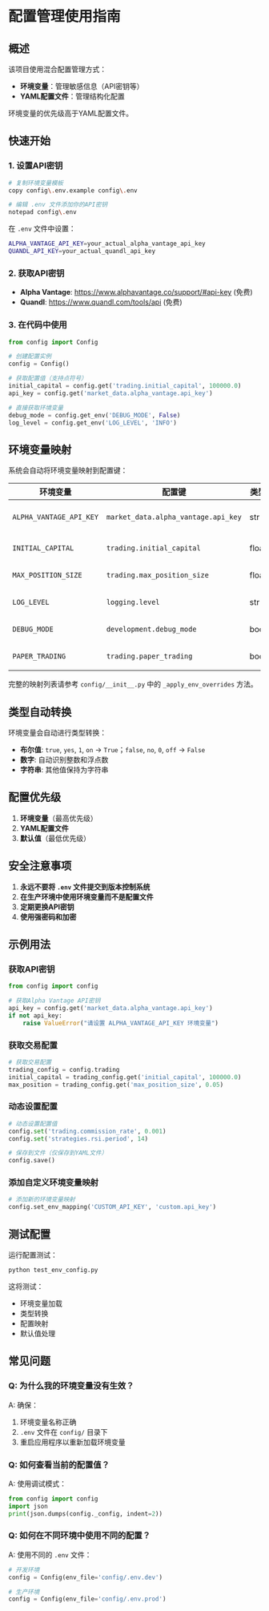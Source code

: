 # 配置管理使用指南

## 概述

该项目使用混合配置管理方式：
- **环境变量**：管理敏感信息（API密钥等）
- **YAML配置文件**：管理结构化配置

环境变量的优先级高于YAML配置文件。

## 快速开始

### 1. 设置API密钥

```bash
# 复制环境变量模板
copy config\.env.example config\.env

# 编辑 .env 文件添加你的API密钥
notepad config\.env
```

在 `.env` 文件中设置：
```bash
ALPHA_VANTAGE_API_KEY=your_actual_alpha_vantage_api_key
QUANDL_API_KEY=your_actual_quandl_api_key
```

### 2. 获取API密钥

- **Alpha Vantage**: https://www.alphavantage.co/support/#api-key (免费)
- **Quandl**: https://www.quandl.com/tools/api (免费)

### 3. 在代码中使用

```python
from config import Config

# 创建配置实例
config = Config()

# 获取配置值（支持点符号）
initial_capital = config.get('trading.initial_capital', 100000.0)
api_key = config.get('market_data.alpha_vantage.api_key')

# 直接获取环境变量
debug_mode = config.get_env('DEBUG_MODE', False)
log_level = config.get_env('LOG_LEVEL', 'INFO')
```

## 环境变量映射

系统会自动将环境变量映射到配置键：

| 环境变量 | 配置键 | 类型 | 说明 |
|---------|--------|------|------|
| `ALPHA_VANTAGE_API_KEY` | `market_data.alpha_vantage.api_key` | str | Alpha Vantage API密钥 |
| `INITIAL_CAPITAL` | `trading.initial_capital` | float | 初始资金 |
| `MAX_POSITION_SIZE` | `trading.max_position_size` | float | 最大仓位比例 |
| `LOG_LEVEL` | `logging.level` | str | 日志级别 |
| `DEBUG_MODE` | `development.debug_mode` | bool | 调试模式 |
| `PAPER_TRADING` | `trading.paper_trading` | bool | 模拟交易 |

完整的映射列表请参考 `config/__init__.py` 中的 `_apply_env_overrides` 方法。

## 类型自动转换

环境变量会自动进行类型转换：

- **布尔值**: `true`, `yes`, `1`, `on` → `True`；`false`, `no`, `0`, `off` → `False`
- **数字**: 自动识别整数和浮点数
- **字符串**: 其他值保持为字符串

## 配置优先级

1. **环境变量**（最高优先级）
2. **YAML配置文件**
3. **默认值**（最低优先级）

## 安全注意事项

1. **永远不要将 `.env` 文件提交到版本控制系统**
2. **在生产环境中使用环境变量而不是配置文件**
3. **定期更换API密钥**
4. **使用强密码和加密**

## 示例用法

### 获取API密钥

```python
from config import config

# 获取Alpha Vantage API密钥
api_key = config.get('market_data.alpha_vantage.api_key')
if not api_key:
    raise ValueError("请设置 ALPHA_VANTAGE_API_KEY 环境变量")
```

### 获取交易配置

```python
# 获取交易配置
trading_config = config.trading
initial_capital = trading_config.get('initial_capital', 100000.0)
max_position = trading_config.get('max_position_size', 0.05)
```

### 动态设置配置

```python
# 动态设置配置值
config.set('trading.commission_rate', 0.001)
config.set('strategies.rsi.period', 14)

# 保存到文件（仅保存到YAML文件）
config.save()
```

### 添加自定义环境变量映射

```python
# 添加新的环境变量映射
config.set_env_mapping('CUSTOM_API_KEY', 'custom.api_key')
```

## 测试配置

运行配置测试：

```bash
python test_env_config.py
```

这将测试：
- 环境变量加载
- 类型转换
- 配置映射
- 默认值处理

## 常见问题

### Q: 为什么我的环境变量没有生效？
A: 确保：
1. 环境变量名称正确
2. `.env` 文件在 `config/` 目录下
3. 重启应用程序以重新加载环境变量

### Q: 如何查看当前的配置值？
A: 使用调试模式：
```python
from config import config
import json
print(json.dumps(config._config, indent=2))
```

### Q: 如何在不同环境中使用不同的配置？
A: 使用不同的 `.env` 文件：
```python
# 开发环境
config = Config(env_file='config/.env.dev')

# 生产环境
config = Config(env_file='config/.env.prod')
```